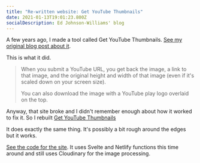 ```yaml
---
title: "Re-written website: Get YouTube Thumbnails"
date: 2021-01-13T19:01:23.800Z
socialDescription: Ed Johnson-Williams' blog
---
```

A few years ago, I made a tool called Get YouTube Thumbnails. [See my original blog post about it](https://edjohnsonwilliams.co.uk/2018/08/26/making-it-easy-to-get-thumbnails-of-youtube-videos.html).

This is what it did.

<blockquote>
When you submit a YouTube URL, you get back the image, a link to that image, and the original height and width of that image (even if it's scaled down on your screen size).

You can also download the image with a YouTube play logo overlaid on the top.
</blockquote>

Anyway, that site broke and I didn't remember enough about how it worked to fix it. So I rebuilt [Get YouTube Thumbnails](https://getyoutubethumbnails.netlify.app)

It does exactly the same thing. It's possibly a bit rough around the edges but it works.

[See the code for the site](https://github.com/edjw/get-youtube-thumbnails-svelte). It uses Svelte and Netlify functions this time around and still uses Cloudinary for the image processing.

